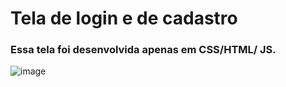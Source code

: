 ﻿# Tela de login e de cadastro
<h3>Essa tela foi desenvolvida apenas em CSS/HTML/ JS.</h3>

![image]()

